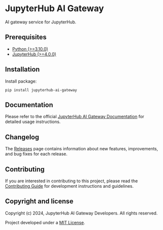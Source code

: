 # JupyterHub AI Gateway

AI gateway service for JupyterHub.

## Prerequisites

- [Python (>=3.10.0)](https://www.python.org)
- [JupyterHub (>=4.0.0)](https://jupyter.org/hub)

## Installation

Install package:

```console
pip install jupyterhub-ai-gateway
```

## Documentation

Please refer to the official [JupyterHub AI Gateway Documentation](https://jupyterhub-ai-gateway.readthedocs.io) for detailed usage instructions.

## Changelog

The [Releases](https://github.com/danilopeixoto/jupyterhub-ai-gateway/releases) page contains information about new features, improvements, and bug fixes for each release.

## Contributing

If you are interested in contributing to this project, please read the [Contributing Guide](https://jupyterhub-ai-gateway.readthedocs.io/en/latest/contributing.html) for development instructions and guidelines.

## Copyright and license

Copyright (c) 2024, JupyterHub AI Gateway Developers. All rights reserved.

Project developed under a [MIT License](https://jupyterhub-ai-gateway.readthedocs.io/en/latest/license.html).
